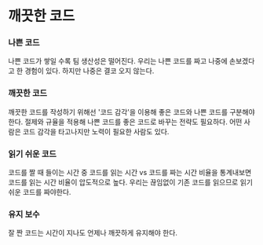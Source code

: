 # 깨끗한 코드

### 나쁜 코드
나쁜 코드가 쌓일 수록 팀 생산성은 떨어진다. 우리는 나쁜 코드를 짜고 나중에 손보겠다고 한 경험이 있다. 하지만 나중은 결코 오지 않는다.

### 깨끗한 코드
깨끗한 코드를 작성하기 위해선 '코드 감각'을 이용해 좋은 코드와 나쁜 코드를 구분해야 한다. 절제와 규율을 적용해 나쁜 코드를 좋은 코드로 바꾸는 전략도 필요하다. 어떤 사람은 코드 감각을 타고나지만 노력이 필요한 사람도 있다. 

### 읽기 쉬운 코드
코드를 짤 때 들이는 시간 중 코드를 읽는 시간 vs 코드를 짜는 시간 비율을 통계내보면 코드를 읽는 시간 비율이 압도적으로 높다. 우리는 끊임없이 기존 코드를 읽으므로 읽기 쉬운 코드를 짜야한다.

### 유지 보수
잘 짠 코드는 시간이 지나도 언제나 깨끗하게 유지해야 한다.
